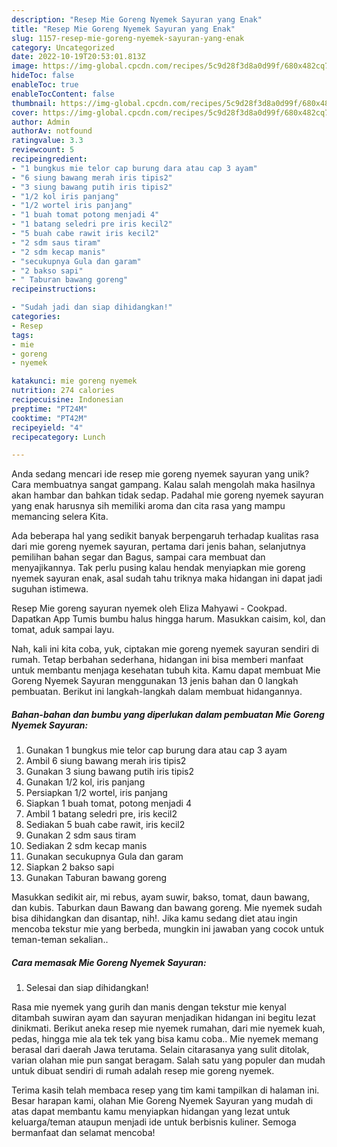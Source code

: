 ```yaml
---
description: "Resep Mie Goreng Nyemek Sayuran yang Enak"
title: "Resep Mie Goreng Nyemek Sayuran yang Enak"
slug: 1157-resep-mie-goreng-nyemek-sayuran-yang-enak
category: Uncategorized
date: 2022-10-19T20:53:01.813Z
image: https://img-global.cpcdn.com/recipes/5c9d28f3d8a0d99f/680x482cq70/mie-goreng-nyemek-sayuran-foto-resep-utama.jpg
hideToc: false
enableToc: true
enableTocContent: false
thumbnail: https://img-global.cpcdn.com/recipes/5c9d28f3d8a0d99f/680x482cq70/mie-goreng-nyemek-sayuran-foto-resep-utama.jpg
cover: https://img-global.cpcdn.com/recipes/5c9d28f3d8a0d99f/680x482cq70/mie-goreng-nyemek-sayuran-foto-resep-utama.jpg
author: Admin
authorAv: notfound
ratingvalue: 3.3
reviewcount: 5
recipeingredient:
- "1 bungkus mie telor cap burung dara atau cap 3 ayam"
- "6 siung bawang merah iris tipis2"
- "3 siung bawang putih iris tipis2"
- "1/2 kol iris panjang"
- "1/2 wortel iris panjang"
- "1 buah tomat potong menjadi 4"
- "1 batang seledri pre iris kecil2"
- "5 buah cabe rawit iris kecil2"
- "2 sdm saus tiram"
- "2 sdm kecap manis"
- "secukupnya Gula dan garam"
- "2 bakso sapi"
- " Taburan bawang goreng"
recipeinstructions:

- "Sudah jadi dan siap dihidangkan!"
categories:
- Resep
tags:
- mie
- goreng
- nyemek

katakunci: mie goreng nyemek 
nutrition: 274 calories
recipecuisine: Indonesian
preptime: "PT24M"
cooktime: "PT42M"
recipeyield: "4"
recipecategory: Lunch

---
```





Anda sedang mencari ide resep mie goreng nyemek sayuran yang unik? Cara membuatnya sangat gampang. Kalau salah mengolah maka hasilnya akan hambar dan bahkan tidak sedap. Padahal mie goreng nyemek sayuran yang enak harusnya sih memiliki aroma dan cita rasa yang mampu memancing selera Kita.





Ada beberapa hal yang sedikit banyak berpengaruh terhadap kualitas rasa dari mie goreng nyemek sayuran, pertama dari jenis bahan, selanjutnya pemilihan bahan segar dan Bagus, sampai cara membuat dan menyajikannya. Tak perlu pusing kalau hendak menyiapkan mie goreng nyemek sayuran enak,      asal sudah tahu triknya maka hidangan ini dapat jadi suguhan istimewa.














Resep Mie goreng sayuran nyemek oleh Eliza Mahyawi - Cookpad. Dapatkan App Tumis bumbu halus hingga harum. Masukkan caisim, kol, dan tomat, aduk sampai layu.






Nah, kali ini kita coba, yuk, ciptakan mie goreng nyemek sayuran sendiri di rumah. Tetap berbahan sederhana, hidangan ini bisa memberi manfaat untuk membantu menjaga kesehatan tubuh kita. Kamu dapat membuat Mie Goreng Nyemek Sayuran menggunakan 13 jenis bahan dan 0 langkah pembuatan. Berikut ini langkah-langkah dalam membuat hidangannya.

<!--inarticleads1-->

##### Bahan-bahan dan bumbu yang diperlukan dalam pembuatan Mie Goreng Nyemek Sayuran:

1. Gunakan 1 bungkus mie telor cap burung dara atau cap 3 ayam
1. Ambil 6 siung bawang merah iris tipis2
1. Gunakan 3 siung bawang putih iris tipis2
1. Gunakan 1/2 kol, iris panjang
1. Persiapkan 1/2 wortel, iris panjang
1. Siapkan 1 buah tomat, potong menjadi 4
1. Ambil 1 batang seledri pre, iris kecil2
1. Sediakan 5 buah cabe rawit, iris kecil2
1. Gunakan 2 sdm saus tiram
1. Sediakan 2 sdm kecap manis
1. Gunakan secukupnya Gula dan garam
1. Siapkan 2 bakso sapi
1. Gunakan  Taburan bawang goreng


Masukkan sedikit air, mi rebus, ayam suwir, bakso, tomat, daun bawang, dan kubis. Taburkan daun Bawang dan bawang goreng. Mie nyemek sudah bisa dihidangkan dan disantap, nih!. Jika kamu sedang diet atau ingin mencoba tekstur mie yang berbeda, mungkin ini jawaban yang cocok untuk teman-teman sekalian.. 

<!--inarticleads2-->

##### Cara memasak Mie Goreng Nyemek Sayuran:


1. Selesai dan siap dihidangkan!

Rasa mie nyemek yang gurih dan manis dengan tekstur mie kenyal ditambah suwiran ayam dan sayuran menjadikan hidangan ini begitu lezat dinikmati. Berikut aneka resep mie nyemek rumahan, dari mie nyemek kuah, pedas, hingga mie ala tek tek yang bisa kamu coba.. Mie nyemek memang berasal dari daerah Jawa terutama. Selain citarasanya yang sulit ditolak, varian olahan mie pun sangat beragam. Salah satu yang populer dan mudah untuk dibuat sendiri di rumah adalah resep mie goreng nyemek. 

Terima kasih telah membaca resep yang tim kami tampilkan di halaman ini. Besar harapan kami, olahan Mie Goreng Nyemek Sayuran yang mudah di atas dapat membantu kamu menyiapkan hidangan yang lezat untuk keluarga/teman ataupun menjadi ide untuk berbisnis kuliner. Semoga bermanfaat dan selamat mencoba!
